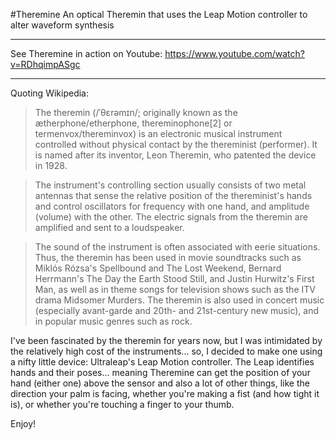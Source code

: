 #Theremine
An optical Theremin that uses the Leap Motion controller to alter waveform synthesis

****

See Theremine in action on Youtube:
https://www.youtube.com/watch?v=RDhqimpASgc

****

Quoting Wikipedia:

>The theremin (/ˈθɛrəmɪn/; originally known as the ætherphone/etherphone, thereminophone[2] or termenvox/thereminvox) is an electronic musical instrument controlled without physical contact by the thereminist (performer). It is named after its inventor, Leon Theremin, who patented the device in 1928.

>The instrument's controlling section usually consists of two metal antennas that sense the relative position of the thereminist's hands and control oscillators for frequency with one hand, and amplitude (volume) with the other. The electric signals from the theremin are amplified and sent to a loudspeaker.

>The sound of the instrument is often associated with eerie situations. Thus, the theremin has been used in movie soundtracks such as Miklós Rózsa's Spellbound and The Lost Weekend, Bernard Herrmann's The Day the Earth Stood Still, and Justin Hurwitz's First Man, as well as in theme songs for television shows such as the ITV drama Midsomer Murders. The theremin is also used in concert music (especially avant-garde and 20th- and 21st-century new music), and in popular music genres such as rock.

I've been fascinated by the theremin for years now, but I was intimidated by the relatively high cost of the instruments... so, I decided to make one using a nifty little device: Ultraleap's Leap Motion controller. The Leap identifies hands and their poses... meaning Theremine can get the position of your hand (either one) above the sensor and also a lot of other things, like the direction your palm is facing, whether you're making a fist (and how tight it is), or whether you're touching a finger to your thumb.

Enjoy!
